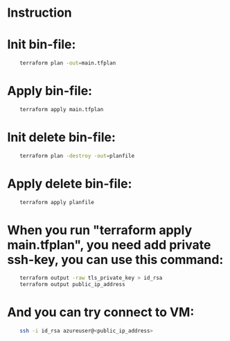 # Instruction


# Init bin-file:

```bash
    terraform plan -out=main.tfplan
```

# Apply bin-file:

```bash
    terraform apply main.tfplan
```

# Init delete bin-file:

```bash
    terraform plan -destroy -out=planfile
```

# Apply delete bin-file:

```bash
    terraform apply planfile
```

# When you run "terraform apply main.tfplan", you need add private ssh-key, you can use this command:

```bash
    terraform output -raw tls_private_key > id_rsa
    terraform output public_ip_address
```

# And you can try connect to VM:

```bash
    ssh -i id_rsa azureuser@<public_ip_address>
```
